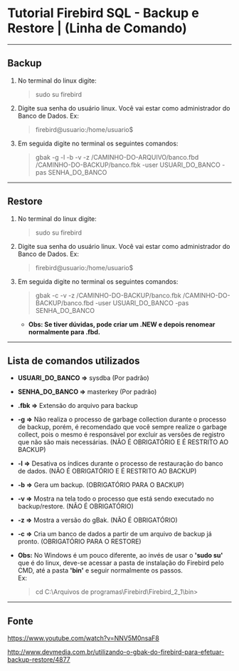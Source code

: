 
Tutorial Firebird SQL - Backup e Restore | (Linha de Comando)
===============================================

--------------------

## Backup

1. No terminal do linux digite:

	> sudo su firebird

2. Digite sua senha do usuário linux. Você vai estar como administrador do Banco de Dados. 
Ex: 

	> firebird@usuario:/home/usuario$

3. Em seguida digite no terminal os seguintes comandos:

	> gbak -g -l -b -v -z /CAMINHO-DO-ARQUIVO/banco.fbd /CAMINHO-DO-BACKUP/banco.fbk -user USUARI_DO_BANCO -pas SENHA_DO_BANCO

--------------------

## Restore

1. No terminal do linux digite:

	> sudo su firebird

2. Digite sua senha do usuário linux. Você vai estar como administrador do Banco de Dados. 
Ex:

	> firebird@usuario:/home/usuario$

3. Em seguida digite no terminal os seguintes comandos:

	> gbak -c -v -z /CAMINHO-DO-BACKUP/banco.fbk /CAMINHO-DO-BACKUP/banco.fbd -user USUARI_DO_BANCO -pas SENHA_DO_BANCO

	- **Obs: Se tiver dúvidas, pode criar um .NEW e depois renomear normalmente para .fbd.**

--------------------

## Lista de comandos utilizados

- **USUARI_DO_BANCO =>** sysdba (Por padrão)

- **SENHA_DO_BANCO =>** masterkey (Por padrão)
	
- **.fbk =>** Extensão do arquivo para backup

- **-g =>** Não realiza o processo de garbage collection durante o processo de backup, porém, é recomendado que você sempre realize o garbage collect, pois o mesmo é responsável por excluir as versões de registro que não são mais necessárias. (NÃO É OBRIGATÓRIO E É RESTRITO AO BACKUP)

- **-l =>** Desativa os índices durante o processo de restauração do banco de dados. (NÃO É OBRIGATÓRIO E É RESTRITO AO BACKUP)

- **-b =>** Gera um backup. (OBRIGATÓRIO PARA O BACKUP)

- **-v =>** Mostra na tela todo o processo que está sendo executado no backup/restore. (NÃO É OBRIGATÓRIO)

- **-z =>** Mostra a versão do gBak. (NÃO É OBRIGATÓRIO)

- **-c =>** Cria um banco de dados a partir de um arquivo de backup já pronto. (OBRIGATÓRIO PARA O RESTORE)

- **Obs:** No Windows é um pouco diferente, ao invés de usar o **'sudo su'** que é do linux, deve-se acessar a pasta de instalação do Firebird pelo CMD, até a pasta **'bin'** e seguir normalmente os passos. 	
Ex: 
	> cd C:\Arquivos de programas\Firebird\Firebird_2_1\bin>

--------------------

## Fonte 
	
https://www.youtube.com/watch?v=NNV5M0nsaF8

http://www.devmedia.com.br/utilizando-o-gbak-do-firebird-para-efetuar-backup-restore/4877
